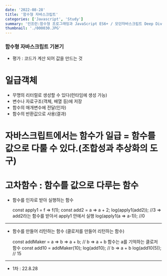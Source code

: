 ```yaml
---
date: '2022-08-28'
title: '함수형 자바스크립트'
categories: ['Javascript', 'Study']
summary: '인프런:함수형 프로그래밍과 JavaScript ES6+ / 모던자바스크립트 Deep Dive'
thumbnail: './000030.JPG'
---
```


### 함수형 자바스크립트 기본기

  - 평가 : 코드가 계산 되어 값을 만드는 것
# 일급객체 
  - 무명의 리터럴로 생성할 수 있다(런타임에 생성 가능)
  - 변수나 자료구조(객체, 배열 등)에 저장
  - 함수의 매개변수에 전달(인자)
  - 함수의 반환값으로 사용(결과)

# 자바스크립트에서는 함수가 일급 = 함수를 값으로 다룰 수 있다.(조합성과 추상화의 도구)

# 고차함수 : 함수를 값으로 다루는 함수
  - 함수를 인자로 받아 실행하는 함수 

    const apply1 = f => f(1);
    const add2 = a => a + 2;
    log(apply1(add2)); //3 => add2라는 함수를 받아서 apply1 안에서 실행
    log(apply1(a => a-1)); //0 
--- 
  - 함수를 만들어 리턴하는 함수 (클로저를 만들어 리턴하는 함수)

    const addMaker = a => b => a + b; // b => a + b 함수는 a를 기억하는 클로저 함수
    const add10 = addMaker(10);
    log(add10); // b => a + b
    log(add10(5)); // 15
---
- 1차 : 22.8.28
